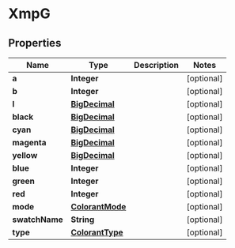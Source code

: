 
# XmpG

## Properties
Name | Type | Description | Notes
------------ | ------------- | ------------- | -------------
**a** | **Integer** |  |  [optional]
**b** | **Integer** |  |  [optional]
**l** | [**BigDecimal**](BigDecimal.md) |  |  [optional]
**black** | [**BigDecimal**](BigDecimal.md) |  |  [optional]
**cyan** | [**BigDecimal**](BigDecimal.md) |  |  [optional]
**magenta** | [**BigDecimal**](BigDecimal.md) |  |  [optional]
**yellow** | [**BigDecimal**](BigDecimal.md) |  |  [optional]
**blue** | **Integer** |  |  [optional]
**green** | **Integer** |  |  [optional]
**red** | **Integer** |  |  [optional]
**mode** | [**ColorantMode**](ColorantMode.md) |  |  [optional]
**swatchName** | **String** |  |  [optional]
**type** | [**ColorantType**](ColorantType.md) |  |  [optional]



